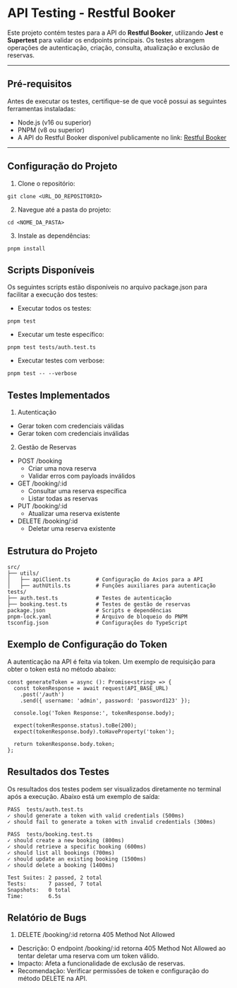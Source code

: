 # API Testing - Restful Booker

Este projeto contém testes para a API do **Restful Booker**, utilizando **Jest** e **Supertest** para validar os endpoints principais. Os testes abrangem operações de autenticação, criação, consulta, atualização e exclusão de reservas.

---

## **Pré-requisitos**

Antes de executar os testes, certifique-se de que você possui as seguintes ferramentas instaladas:

- Node.js (v16 ou superior)
- PNPM (v8 ou superior)
- A API do Restful Booker disponível publicamente no link: [Restful Booker](https://restful-booker.herokuapp.com)

---

## **Configuração do Projeto**

1. Clone o repositório:
````
git clone <URL_DO_REPOSITORIO>
````

2. Navegue até a pasta do projeto:
````
cd <NOME_DA_PASTA>
````

3. Instale as dependências:
````
pnpm install
````

## Scripts Disponíveis
Os seguintes scripts estão disponíveis no arquivo package.json para facilitar a execução dos testes:

* Executar todos os testes:
````
pnpm test
````

* Executar um teste específico:
````
pnpm test tests/auth.test.ts
````

* Executar testes com verbose:
````
pnpm test -- --verbose
````


## Testes Implementados

1. Autenticação
* Gerar token com credenciais válidas
* Gerar token com credenciais inválidas

2. Gestão de Reservas
- POST /booking
    * Criar uma nova reserva
    * Validar erros com payloads inválidos
- GET /booking/:id
    * Consultar uma reserva específica
    * Listar todas as reservas
- PUT /booking/:id
    * Atualizar uma reserva existente
- DELETE /booking/:id
    * Deletar uma reserva existente


## Estrutura do Projeto
````
src/
├── utils/
│   ├── apiClient.ts        # Configuração do Axios para a API
│   ├── authUtils.ts        # Funções auxiliares para autenticação
tests/
├── auth.test.ts            # Testes de autenticação
├── booking.test.ts         # Testes de gestão de reservas
package.json                # Scripts e dependências
pnpm-lock.yaml              # Arquivo de bloqueio do PNPM
tsconfig.json               # Configurações do TypeScript
````

## Exemplo de Configuração do Token
A autenticação na API é feita via token. Um exemplo de requisição para obter o token está no método abaixo:
````
const generateToken = async (): Promise<string> => {
  const tokenResponse = await request(API_BASE_URL)
    .post('/auth')
    .send({ username: 'admin', password: 'password123' });

  console.log('Token Response:', tokenResponse.body);

  expect(tokenResponse.status).toBe(200);
  expect(tokenResponse.body).toHaveProperty('token');

  return tokenResponse.body.token;
};
````

## Resultados dos Testes
Os resultados dos testes podem ser visualizados diretamente no terminal após a execução. Abaixo está um exemplo de saída:
````
PASS  tests/auth.test.ts
✓ should generate a token with valid credentials (500ms)
✓ should fail to generate a token with invalid credentials (300ms)

PASS  tests/booking.test.ts
✓ should create a new booking (800ms)
✓ should retrieve a specific booking (600ms)
✓ should list all bookings (700ms)
✓ should update an existing booking (1500ms)
✓ should delete a booking (1400ms)

Test Suites: 2 passed, 2 total
Tests:       7 passed, 7 total
Snapshots:   0 total
Time:        6.5s
````

## Relatório de Bugs
1. DELETE /booking/:id retorna 405 Method Not Allowed
* Descrição: O endpoint /booking/:id retorna 405 Method Not Allowed ao tentar deletar uma reserva com um token válido.
* Impacto: Afeta a funcionalidade de exclusão de reservas.
* Recomendação: Verificar permissões de token e configuração do método DELETE na API.

